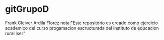 # gitGrupoD
Frank Cleiver Ardila Florez
nota:"Este repositorio es creado como ejercicio academico del curso progamacion escructurada del instituto de educacion rural iser"
